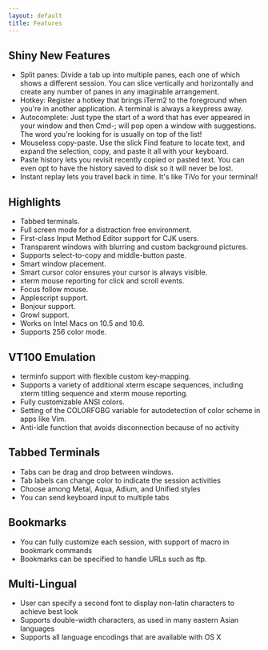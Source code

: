 ```yaml
---
layout: default
title: Features
---
```


## Shiny New Features

* Split panes: Divide a tab up into multiple panes, each one of which shows a different session. You can slice vertically and horizontally and create any number of panes in any imaginable arrangement.
* Hotkey: Register a hotkey that brings iTerm2 to the foreground when you're in another application. A terminal is always a keypress away.
* Autocomplete: Just type the start of a word that has ever appeared in your window and then Cmd-; will pop open a window with suggestions. The word you're looking for is usually on top of the list!
* Mouseless copy-paste. Use the slick Find feature to locate text, and expand the selection, copy, and paste it all with your keyboard.
* Paste history lets you revisit recently copied or pasted text. You can even opt to have the history saved to disk so it will never be lost.
* Instant replay lets you travel back in time. It's like TiVo for your terminal!

## Highlights

* Tabbed terminals.
* Full screen mode for a distraction free environment.
* First-class Input Method Editor support for CJK users.
* Transparent windows with blurring and custom background pictures.
* Supports select-to-copy and middle-button paste.
* Smart window placement.
* Smart cursor color ensures your cursor is always visible.
* xterm mouse reporting for click and scroll events.
* Focus follow mouse.
* Applescript support.
* Bonjour support.
* Growl support.
* Works on Intel Macs on 10.5 and 10.6.
* Supports 256 color mode.

## VT100 Emulation

* terminfo support with flexible custom key-mapping.
* Supports a variety of additional xterm escape sequences, including xterm titling sequence and xterm mouse reporting.
* Fully customizable ANSI colors.
* Setting of the COLORFGBG variable for autodetection of color scheme in apps like Vim.
* Anti-idle function that avoids disconnection because of no activity

## Tabbed Terminals

* Tabs can be drag and drop between windows.
* Tab labels can change color to indicate the session activities
* Choose among Metal, Aqua, Adium, and Unified styles
* You can send keyboard input to multiple tabs

## Bookmarks

* You can fully customize each session, with support of macro in bookmark commands
* Bookmarks can be specified to handle URLs such as ftp.

## Multi-Lingual

* User can specify a second font to display non-latin characters to achieve best look
* Supports double-width characters, as used in many eastern Asian languages
* Supports all language encodings that are available with OS X
